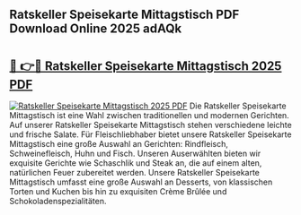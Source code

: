 ## Ratskeller Speisekarte Mittagstisch PDF Download Online 2025 adAQk

# <h2><a href="http://gc8qc46.nevu.top/?p=Ratskeller+Speisekarte+Mittagstisch">🔗 👉🔴 Ratskeller Speisekarte Mittagstisch 2025 PDF</a></h2>

[![Ratskeller Speisekarte Mittagstisch 2025 PDF](https://i.imgur.com/dBaPXMq.png)](http://gc8qc46.nevu.top/?p=Ratskeller+Speisekarte+Mittagstisch)
Die Ratskeller Speisekarte Mittagstisch ist eine Wahl zwischen traditionellen und modernen Gerichten. Auf unserer Ratskeller Speisekarte Mittagstisch stehen verschiedene leichte und frische Salate. Für Fleischliebhaber bietet unsere Ratskeller Speisekarte Mittagstisch eine große Auswahl an Gerichten: Rindfleisch, Schweinefleisch, Huhn und Fisch. Unseren Auserwählten bieten wir exquisite Gerichte wie Schaschlik und Steak an, die auf einem alten, natürlichen Feuer zubereitet werden. Unsere Ratskeller Speisekarte Mittagstisch umfasst eine große Auswahl an Desserts, von klassischen Torten und Kuchen bis hin zu exquisiten Crème Brûlée und Schokoladenspezialitäten.

